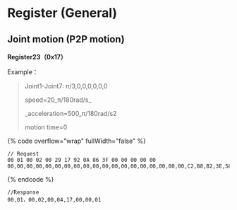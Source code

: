 # Register (General)

## Joint motion (P2P motion)

**Register23（0x17）**

Example：&#x20;

> Joint1-Joint7: π/3,0,0,0,0,0,0&#x20;
>
> speed=20_π/180rad/s_
>
> _acceleration=500_π/180rad/s2
>
> motion time=0

{% code overflow="wrap" fullWidth="false" %}
```
// Request
00 01 00 02 00 29 17 92 0A 86 3F 00 00 00 00 00 00,00,00,00,00,00,00,00,00,00,00,00,00,00,00,00,00,00,00,C2,B8,B2,3E,58,A0,0B,41,00,00,00,00

```
{% endcode %}

```
//Response
00,01，00,02,00,04,17,00,00,01
```
